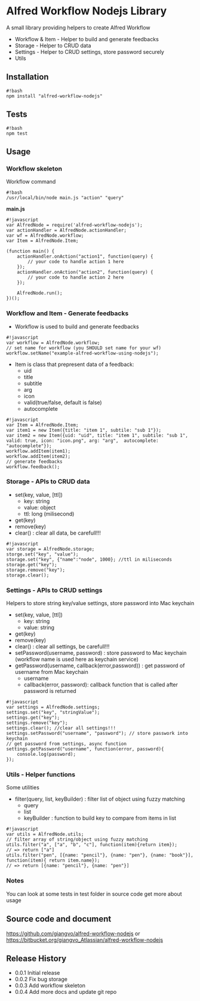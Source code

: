 Alfred Workflow Nodejs Library
=========

A small library providing helpers to create Alfred Workflow

* Workflow & Item - Helper to build and generate feedbacks
* Storage - Helper to CRUD data
* Settings - Helper to CRUD settings, store password securely
* Utils 

## Installation ##

```
#!bash
npm install "alfred-workflow-nodejs"
```
## Tests ##

```
#!bash
npm test
```
## Usage ##
### Workflow skeleton ###
Workflow command
```
#!bash
/usr/local/bin/node main.js "action" "query"
```
**main.js**
```
#!javascript
var AlfredNode = require('alfred-workflow-nodejs');
var actionHandler = AlfredNode.actionHandler;
var wf = AlfredNode.workflow;
var Item = AlfredNode.Item;

(function main() {
    actionHandler.onAction("action1", function(query) {
        // your code to handle action 1 here
    });
    actionHandler.onAction("action2", function(query) {
        // your code to handle action 2 here
    });

    AlfredNode.run();
})();
```

### Workflow and Item - Generate feedbacks ###
* Workflow is used to build and generate feedbacks

```
#!javascript
var workflow = AlfredNode.workflow;
// set name for workflow (you SHOULD set name for your wf)
workflow.setName("example-alfred-workflow-using-nodejs");
```

* Item is class that prepresent data of a feedback:
    * uid
    * title
    * subtitle
    * arg
    * icon
    * valid(true/false, default is false)
    * autocomplete

```
#!javascript
var Item = AlfredNode.Item;
var item1 = new Item({title: "item 1", subtile: "sub 1"});
var item2 = new Item({uid: "uid", title: "item 1", subtile: "sub 1", valid: true, icon: "icon.png", arg: "arg",  autocomplete: "autocomplete"});
workflow.addItem(item1);
workflow.addItem(item2);
// generate feedbacks
workflow.feedback();

```

### Storage - APIs to CRUD data ###
* set(key, value, [ttl])
    * key: string
    * value: object
    * ttl: long (milisecond)
* get(key)
* remove(key)
* clear() : clear all data, be carefull!!!

```
#!javascript
var storage = AlfredNode.storage;
storge.set("key", "value");
storage.set("key", {"name":"node", 1000}; //ttl in miliseconds
storage.get("key");
storage.remove("key");
storage.clear();
```
    
### Settings - APIs to CRUD settings ###
Helpers to store string key/value settings, store password into Mac keychain

* set(key, value, [ttl])
    * key: string
    * value: string
* get(key)
* remove(key)
* clear() : clear all settings, be carefull!!!
* setPassword(username, password) : store password to Mac keychain (workflow name is used here as keychain service)
* getPassword(username, callback(error,password)) : get password of username from Mac keychain
    * username
    * callback(error, password): callback function that is called after password is returned

```
#!javascript
var settings = AlfredNode.settings;
settings.set("key", "stringValue");
settings.get("key");
settings.remove("key");
settings.clear(); //clear all settings!!!
settings.setPassword("username", "password"); // store passwork into keychain
// get password from settings, async function
settings.getPassword("username", function(error, password){
    console.log(password);
});
```
  
### Utils - Helper functions ###
Some utilities

* filter(query, list, keyBuilder) : filter list of object using fuzzy matching
    * query
    * list
    * keyBuilder : function to build key to compare from items in list
    
```
#!javascript
var utils = AlfredNode.utils;
// filter array of string/object using fuzzy matching
utils.filter("a", ["a", "b", "c"], function(item){return item});
// => return ["a"]
utils.filter("pen", [{name: "pencil"}, {name: "pen"}, {name: "book"}], function(item){ return item.name});
// => return [{name: "pencil"}, {name: "pen"}]
```

### Notes ###
You can look at some tests in test folder in source code get more about usage

## Source code and document ##
https://github.com/giangvo/alfred-workflow-nodejs
or 
https://bitbucket.org/giangvo_Atlassian/alfred-workflow-nodejs

## Release History ##
* 0.0.1 Initial release
* 0.0.2 Fix bug storage
* 0.0.3 Add workflow skeleton
* 0.0.4 Add more docs and update git repo